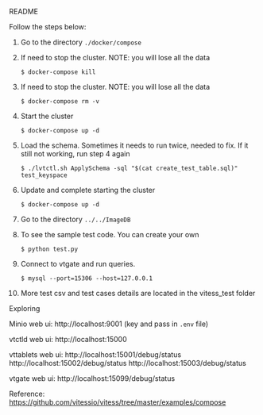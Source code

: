 README


Follow the steps below:

1. Go to the directory `./docker/compose`

2. If need to stop the cluster. NOTE: you will lose all the data

	`$ docker-compose kill`  

3. If need to stop the cluster. NOTE: you will lose all the data

	`$ docker-compose rm -v`

4. Start the cluster

	`$ docker-compose up -d`

5. Load the schema. Sometimes it needs to run twice, needed to fix. If it still not working, run step 4 again

	`$ ./lvtctl.sh ApplySchema -sql "$(cat create_test_table.sql)" test_keyspace`

6. Update and complete starting the cluster

	`$ docker-compose up -d`

7. Go to the directory `../../ImageDB`

8. To see the sample test code. You can create your own

	`$ python test.py`

9. Connect to vtgate and run queries.

	`$ mysql --port=15306 --host=127.0.0.1`

10. More test csv and test cases details are located in the vitess_test folder




Exploring

Minio web ui: http://localhost:9001 (key and pass in `.env` file)

vtctld web ui: http://localhost:15000

vttablets web ui: http://localhost:15001/debug/status http://localhost:15002/debug/status http://localhost:15003/debug/status

vtgate web ui: http://localhost:15099/debug/status


Reference: https://github.com/vitessio/vitess/tree/master/examples/compose
